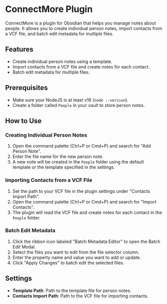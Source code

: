 # ConnectMore Plugin

ConnectMore is a plugin for Obsidian that helps you manage notes about people. It allows you to create individual person notes, import contacts from a VCF file, and batch edit metadata for multiple files.

## Features

- Create individual person notes using a template.
- Import contacts from a VCF file and create notes for each contact.
- Batch edit metadata for multiple files.

## Prerequisites

- Make sure your NodeJS is at least v16 (`node --version`).
- Create a folder called `People` in your vault to store person notes.

## How to Use

### Creating Individual Person Notes

1. Open the command palette (Ctrl+P or Cmd+P) and search for "Add Person Note".
2. Enter the file name for the new person note.
3. A new note will be created in the `People` folder using the default template or the template specified in the settings.

### Importing Contacts from a VCF File

1. Set the path to your VCF file in the plugin settings under "Contacts Import Path".
2. Open the command palette (Ctrl+P or Cmd+P) and search for "Import Contacts".
3. The plugin will read the VCF file and create notes for each contact in the `People` folder.

### Batch Edit Metadata

1. Click the ribbon icon labeled "Batch Metadata Editor" to open the Batch Edit Modal.
2. Select the files you want to edit from the file selector column.
3. Enter the property name and value you want to add or update.
4. Click "Apply Changes" to batch edit the selected files.

## Settings

- **Template Path**: Path to the template file for person notes.
- **Contacts Import Path**: Path to the VCF file for importing contacts.